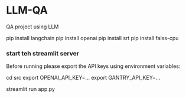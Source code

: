 # LLM-QA

QA project using LLM

pip install langchain
pip install openai
pip install srt
pip install faiss-cpu

### start teh streamlit server

Before running please export the API keys using environment variables:

cd src
export OPENAI_API_KEY=...
export GANTRY_API_KEY=...

streamlit run app.py
